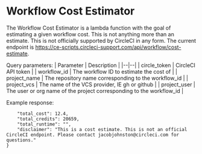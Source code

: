 # Workflow Cost Estimator

The Workflow Cost Estimator is a lambda function with the goal of estimating a given workflow cost. This is not anything more than an estimate. This is not officially supported by CircleCI in any form. The current endpoint is https://ce-scripts.circleci-support.com/api/workflow/cost-estimate.


Query parameters:
| Parameter | Description |
|--|--|
| circle_token | CircleCI API token |
| workflow_id | The workflow ID to estimate the cost of |
| project_name | The repository name corresponding to the workflow_id |
| project_vcs | The name of the VCS provider, IE gh or github |
| project_user | The user or org name of the project corresponding to the workflow_id |

Example response:
```{
    "total_cost": 12.4,
    "total_credits": 20659,
    "total_runtime": "",
    "disclaimer": "This is a cost estimate. This is not an official CircleCI endpoint. Please contact jacobjohnston@circleci.com for questions."
}
